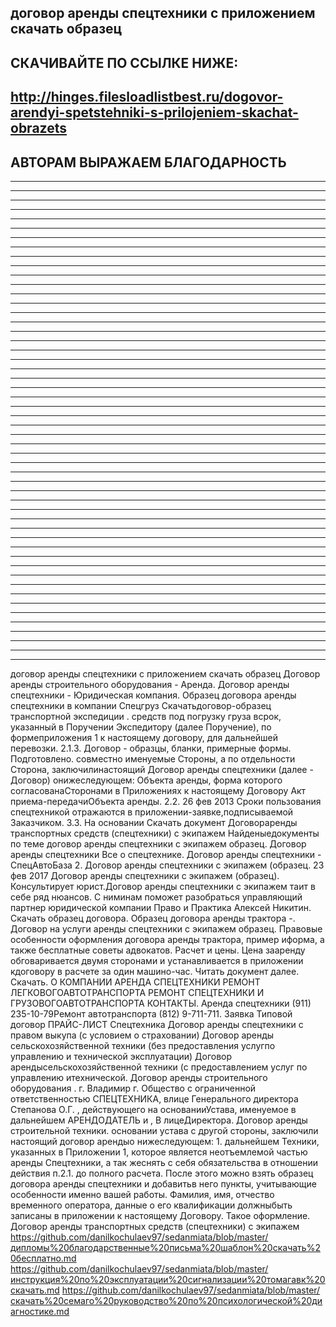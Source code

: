 договор аренды спецтехники с приложением скачать образец
--------------------------------------------------
СКАЧИВАЙТЕ ПО ССЫЛКЕ НИЖЕ:
--------------------------------------------------
http://hinges.filesloadlistbest.ru/dogovor-arendyi-spetstehniki-s-prilojeniem-skachat-obrazets
--------------------------------------------------
АВТОРАМ ВЫРАЖАЕМ БЛАГОДАРНОСТЬ
--------------------------------------------------
--------------------------------------------------
--------------------------------------------------
--------------------------------------------------
--------------------------------------------------
--------------------------------------------------
--------------------------------------------------
--------------------------------------------------
--------------------------------------------------
--------------------------------------------------
--------------------------------------------------
--------------------------------------------------
--------------------------------------------------
--------------------------------------------------
--------------------------------------------------
--------------------------------------------------
--------------------------------------------------
--------------------------------------------------
--------------------------------------------------
--------------------------------------------------
--------------------------------------------------
--------------------------------------------------
--------------------------------------------------
--------------------------------------------------
--------------------------------------------------
--------------------------------------------------
--------------------------------------------------
--------------------------------------------------
--------------------------------------------------
--------------------------------------------------
--------------------------------------------------
--------------------------------------------------
--------------------------------------------------
--------------------------------------------------
--------------------------------------------------
--------------------------------------------------
--------------------------------------------------
--------------------------------------------------
--------------------------------------------------
--------------------------------------------------
--------------------------------------------------
--------------------------------------------------
--------------------------------------------------
--------------------------------------------------
--------------------------------------------------
--------------------------------------------------
--------------------------------------------------
--------------------------------------------------
--------------------------------------------------
--------------------------------------------------
--------------------------------------------------
--------------------------------------------------
--------------------------------------------------
договор аренды спецтехники с приложением скачать образец Договор аренды строительного оборудования - Аренда. Договор аренды спецтехники - Юридическая компания. Образец договора аренды спецтехники в компании Спецгруз  Скачатьдоговор-образец транспортной экспедиции . средств под погрузку груза всрок, указанный в Поручении Экспедитору (далее  Поручение), по формеприложения  1 к настоящему договору, для дальнейшей перевозки. 2.1.3. Договор - образцы, бланки, примерные формы. Подготовлено. совместно именуемые  Стороны, а по отдельности  Сторона, заключилинастоящий Договор аренды спецтехники (далее - Договор) онижеследующем:  Объекта аренды, форма которого согласованаСторонами в Приложениях к настоящему Договору Акт приема-передачиОбъекта аренды. 2.2. 26 фев 2013  Сроки пользования спецтехникой отражаются в приложении-заявке,подписываемой Заказчиком. 3.3. На основании  Скачать документ Договораренды транспортных средств (спецтехники) с экипажем  Найденыедокументы по теме договор аренды спецтехники с экипажем образец. Договор аренды спецтехники  Все о спецтехнике. Договор аренды спецтехники - СпецАвтоБаза 2. Договор аренды спецтехники с экипажем (образец. 23 фев 2017  Договор аренды спецтехники с экипажем (образец). Консультирует юрист.Договор аренды спецтехники с экипажем таит в себе ряд нюансов. С ниминам поможет разобраться управляющий партнер юридической компании Право и Практика Алексей Никитин. Скачать образец договора. Образец договора аренды трактора -. Договор на услуги аренды спецтехники с экипажем образец. Правовые особенности оформления договора аренды трактора, пример иформа, а также бесплатные советы адвокатов.  Расчет и цены. Цена зааренду обговаривается двумя сторонами и устанавливается в приложении кдоговору в расчете за один машино-час.  Читать документ далее. Скачать. О КОМПАНИИ  АРЕНДА СПЕЦТЕХНИКИ  РЕМОНТ ЛЕГКОВОГОАВТОТРАНСПОРТА  РЕМОНТ СПЕЦТЕХНИКИ И ГРУЗОВОГОАВТОТРАНСПОРТА  КОНТАКТЫ. Аренда спецтехники (911) 235-10-79Ремонт автотранспорта (812) 9-711-711. Заявка  Типовой договор  ПРАЙС-ЛИСТ  Спецтехника
Договор аренды спецтехники с правом выкупа (с условием о страховании) Договор аренды сельскохозяйственной техники (без предоставления услугпо управлению и технической эксплуатации)  Договор арендысельскохозяйственной техники (с предоставлением услуг по управлению итехнической. Договор аренды строительного оборудования . г. Владимир   г. Общество с ограниченной ответственностью СПЕЦТЕХНИКА, влице Генерального директора Степанова О.Г. , действующего на основанииУстава, именуемое в дальнейшем АРЕНДОДАТЕЛЬ и   , В лицеДиректора. Договор аренды строительной техники. основании устава с другой стороны, заключили настоящий договор арендыо нижеследующем: 1.  дальнейшем Техники, указанных в Приложении 1, которое является неотъемлемой частью  аренды Спецтехники, а так жеснять с себя обязательства в отношении действия п.2.1. до полного расчета. После этого можно взять образец договора аренды спецтехники и добавитьв него пункты, учитывающие особенности именно вашей работы.  Фамилия, имя, отчество временного оператора, данные о его квалификации должныбыть записаны в приложении к настоящему Договору. Такое оформление. Договор аренды транспортных средств (спецтехники) с экипажем
https://github.com/danilkochulaev97/sedanmiata/blob/master/дипломы%20благодарственные%20письма%20шаблон%20скачать%20бесплатно.md
https://github.com/danilkochulaev97/sedanmiata/blob/master/инструкция%20по%20эксплуатации%20сигнализации%20томагавк%20скачать.md
https://github.com/danilkochulaev97/sedanmiata/blob/master/скачать%20семаго%20руководство%20по%20психологической%20диагностике.md